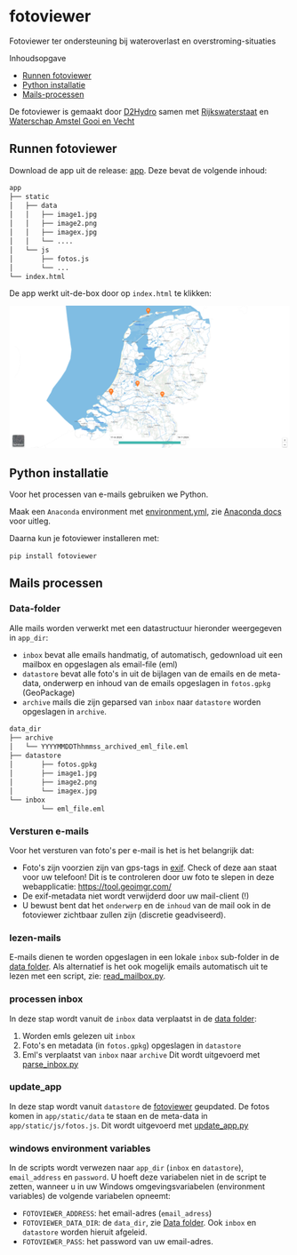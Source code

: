 # fotoviewer
Fotoviewer ter ondersteuning bij wateroverlast en overstroming-situaties

Inhoudsopgave
- [Runnen fotoviewer](#runnen-fotoviewer)
- [Python installatie](#python-installatie)
- [Mails-processen](#mails-processen)

De fotoviewer is gemaakt door [D2Hydro](https://d2hydro.nl/) samen met [Rijkswaterstaat](https://www.rijkswaterstaat.nl/) en [Waterschap Amstel Gooi en Vecht](https://www.agv.nl/)

## Runnen fotoviewer
Download de app uit de release: [app](https://github.com/d2hydro/fotoviewer/releases/download/2024.7.0/app.zip). Deze bevat de volgende inhoud:

```
app
├── static
│   ├── data
│   │   ├── image1.jpg
│   │   ├── image2.png
│   │   ├── imagex.jpg
│   │   └── ....
│   └── js
│       ├── fotos.js
│       └── ...
└── index.html
```

De app werkt uit-de-box door op `index.html` te klikken:

![fotoviewer](fotoviewer.png "Fotoviewer")

## Python installatie
Voor het processen van e-mails gebruiken we Python. 

Maak een `Anaconda` environment met [environment.yml](python/environment.yml), zie [Anaconda docs](https://conda.io/projects/conda/en/latest/user-guide/tasks/manage-environments.html#creating-an-environment-from-an-environment-yml-file) voor uitleg.

Daarna kun je fotoviewer installeren met:

`pip install fotoviewer`

## Mails processen

### Data-folder
Alle mails worden verwerkt met een datastructuur hieronder weergegeven in `app_dir`:
- `inbox` bevat alle emails handmatig, of automatisch, gedownload uit een mailbox en opgeslagen als email-file (eml)
- `datastore` bevat alle foto's in uit de bijlagen van de emails en de meta-data, onderwerp en inhoud van de emails opgeslagen in `fotos.gpkg` (GeoPackage)
- `archive` mails die zijn geparsed van `inbox` naar `datastore` worden opgeslagen in `archive`.

```
data_dir
├── archive
│   └── YYYYMMDDThhmmss_archived_eml_file.eml
├── datastore
│       ├── fotos.gpkg
│       ├── image1.jpg
│       ├── image2.png
│       └── imagex.jpg
└── inbox
        └── eml_file.eml
```

### Versturen e-mails
Voor het versturen van foto's per e-mail is het is het belangrijk dat:
- Foto's zijn voorzien zijn van gps-tags in [exif](https://en.wikipedia.org/wiki/Exif). Check of deze aan staat voor uw telefoon! Dit is te controleren door uw foto te slepen in deze webapplicatie: https://tool.geoimgr.com/
- De exif-metadata niet wordt verwijderd door uw mail-client (!)
- U bewust bent dat het `onderwerp` en de `inhoud` van de mail ook in de fotoviewer zichtbaar zullen zijn (discretie geadviseerd).

### lezen-mails
E-mails dienen te worden opgeslagen in een lokale `inbox` sub-folder in de [data folder](#data-folder). Als alternatief is het ook mogelijk emails automatisch uit te lezen met een script, zie: [read_mailbox.py](.python\scripts\read_mailbox.py). 

### processen inbox
In deze stap wordt vanuit de `inbox` data verplaatst in de [data folder](#data-folder):
1. Worden emls gelezen uit `inbox`
2. Foto's en metadata (in `fotos.gpkg`) opgeslagen in `datastore`
3. Eml's verplaatst van `inbox` naar `archive`
Dit wordt uitgevoerd met [parse_inbox.py](.python\scripts\parse_inbox.py)

### update_app
In deze stap wordt vanuit `datastore` de [fotoviewer](#runnen-fotoviewer) geupdated. De fotos komen in `app/static/data` te staan en de meta-data in `app/static/js/fotos.js`. Dit wordt uitgevoerd met [update_app.py](.python\scripts\update_app.py)

### windows environment variables
In de scripts wordt verwezen naar `app_dir` (`inbox` en `datastore`), `email_address` en `password`. U hoeft deze variabelen niet in de script te zetten, wanneer u in uw Windows omgevingsvariabelen (environment variables) de volgende variabelen opneemt:
- `FOTOVIEWER_ADDRESS`: het email-adres (`email_adress`)
- `FOTOVIEWER_DATA_DIR`: de `data_dir`, zie [Data folder](#data-folder). Ook `inbox` en `datastore` worden hieruit afgeleid.
- `FOTOVIEWER_PASS`: het password van uw email-adres.